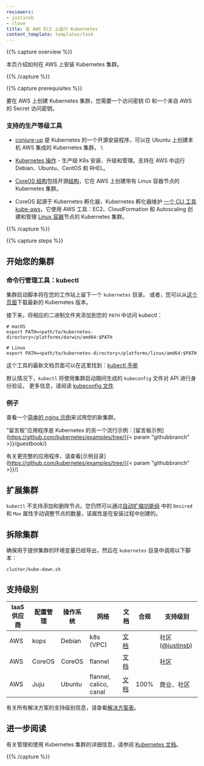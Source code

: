 ```yaml
---
reviewers:
- justinsb
- clove
title: 在 AWS EC2 上运行 Kubernetes
content_template: templates/task
---
```


<!--
---
reviewers:
- justinsb
- clove
title: Running Kubernetes on AWS EC2
content_template: templates/task
---
-->

{{% capture overview %}}

<!--
This page describes how to install a Kubernetes cluster on AWS.
-->
本页介绍如何在 AWS 上安装 Kubernetes 集群。

{{% /capture %}}

{{% capture prerequisites %}}

<!--
To create a Kubernetes cluster on AWS, you will need an Access Key ID and a Secret Access Key from AWS.
-->
要在 AWS 上创建 Kubernetes 集群，您需要一个访问密钥 ID 和一个来自 AWS 的 Secret 访问密钥。

<!--
### Supported Production Grade Tools
-->

### 支持的生产等级工具

<!--
* [conjure-up](/docs/getting-started-guides/ubuntu/) is an open-source installer for Kubernetes that creates Kubernetes clusters with native AWS integrations on Ubuntu.

* [Kubernetes Operations](https://github.com/kubernetes/kops) - Production Grade K8s Installation, Upgrades, and Management. Supports running Debian, Ubuntu, CentOS, and RHEL in AWS.

* [CoreOS Tectonic](https://coreos.com/tectonic/) includes the open-source [Tectonic Installer](https://github.com/coreos/tectonic-installer) that creates Kubernetes clusters with Container Linux nodes on AWS.

* CoreOS originated and the Kubernetes Incubator maintains [a CLI tool, kube-aws](https://github.com/kubernetes-incubator/kube-aws), that creates and manages Kubernetes clusters with [Container Linux](https://coreos.com/why/) nodes, using AWS tools: EC2, CloudFormation and Autoscaling.
-->

* [conjure-up](/docs/getting-started-guides/ubuntu/) 是 Kubernetes 的一个开源安装程序，可以在 Ubuntu 上创建本机 AWS 集成的 Kubernetes 集群。
                                                                                      \
* [Kubernetes 操作](https://github.com/kubernetes/kops) - 生产级 K8s 安装、升级和管理。支持在 AWS 中运行 Debian、Ubuntu、CentOS 和 RHEL。

* [CoreOS 结构](https://coreos.com/tectonic/)包括开源[结构](https://github.com/coreos/tectonic-installer)，它在 AWS 上创建带有 Linux 容器节点的 Kubernetes 集群。

* CoreOS 起源于 Kubernetes 孵化器，Kubernetes 孵化器维护 [一个 CLI 工具 kube-aws](https://github.com/kubernetes-incubator/kube-aws)，它使用 AWS 工具：EC2、CloudFormation 和 Autoscaling 创建和管理 [Linux 容器](https://coreos.com/why/)节点的 Kubernetes 集群。


{{% /capture %}}

{{% capture steps %}}

<!--
## Getting started with your cluster
-->

## 开始您的集群

<!--
### Command line administration tool: kubectl
-->

### 命令行管理工具：kubectl

<!--
The cluster startup script will leave you with a `kubernetes` directory on your workstation.
Alternately, you can download the latest Kubernetes release from [this page](https://github.com/kubernetes/kubernetes/releases).
-->
集群启动脚本将在您的工作站上留下一个 `kubernetes` 目录。
或者，您可以从[这个页面](https://github.com/kubernetes/kubernetes/releases)下载最新的 Kubernetes 版本。

<!--
Next, add the appropriate binary folder to your `PATH` to access kubectl:
-->
接下来，将相应的二进制文件夹添加到您的 `PATH` 中访问 kubectl：

```shell
# macOS
export PATH=<path/to/kubernetes-directory>/platforms/darwin/amd64:$PATH

# Linux
export PATH=<path/to/kubernetes-directory>/platforms/linux/amd64:$PATH
```

<!--
An up-to-date documentation page for this tool is available here: [kubectl manual](/docs/user-guide/kubectl/)
-->
这个工具的最新文档页面可以在这里找到：[kubectl 手册](/docs/user-guide/kubectl/)

<!--
By default, `kubectl` will use the `kubeconfig` file generated during the cluster startup for authenticating against the API.
For more information, please read [kubeconfig files](/docs/tasks/access-application-cluster/configure-access-multiple-clusters/)
-->
默认情况下，`kubectl` 将使用集群启动期间生成的 `kubeconfig` 文件对 API 进行身份验证。
更多信息，请阅读 [kubeconfig 文件](/docs/tasks/access-application-cluster/configure-access-multiple-clusters/)

<!--
### Examples
-->

### 例子

<!--
See [a simple nginx example](/docs/tasks/run-application/run-stateless-application-deployment/) to try out your new cluster.
-->
查看一个[简单的 nginx 示例](/docs/tasks/run-application/run-stateless-application-deployment/)来试用您的新集群。

<!--
The "Guestbook" application is another popular example to get started with Kubernetes: [guestbook example](https://github.com/kubernetes/examples/tree/{{< param "githubbranch" >}}/guestbook/)
-->
"留言板"应用程序是 Kubernetes 的另一个流行示例：[留言板示例](https://github.com/kubernetes/examples/tree/{{< param "githubbranch" >}}/guestbook/)

<!--
For more complete applications, please look in the [examples directory](https://github.com/kubernetes/examples/tree/{{< param "githubbranch" >}}/)
-->
有关更完整的应用程序，请查看[示例目录](https://github.com/kubernetes/examples/tree/{{< param "githubbranch" >}}/)

<!--
## Scaling the cluster
-->

## 扩展集群

<!--
Adding and removing nodes through `kubectl` is not supported. You can still scale the amount of nodes manually through adjustments of the 'Desired' and 'Max' properties within the [Auto Scaling Group](http://docs.aws.amazon.com/autoscaling/latest/userguide/as-manual-scaling.html), which was created during the installation.
-->
`kubectl` 不支持添加和删除节点。您仍然可以通过[自动扩缩功能组](http://docs.aws.amazon.com/autoscaling/latest/userguide/as-manual-scale.html) 中的 `Desired` 和 `Max` 属性手动调整节点的数量，该属性是在安装过程中创建的。

<!--
## Tearing down the cluster
-->

## 拆除集群

<!--
Make sure the environment variables you used to provision your cluster are still exported, then call the following script inside the
`kubernetes` directory:
-->
确保用于提供集群的环境变量已经导出，然后在 `kubernetes` 目录中调用以下脚本：

```shell
cluster/kube-down.sh
```

<!--
## Support Level
-->

## 支持级别

<!--
IaaS Provider        | Config. Mgmt | OS            | Networking  | Docs                                          | Conforms | Support Level
-->


IaaS 供应商          |  配置管理     | 操作系统       | 网络        | 文档                                          |  合规     | 支持级别
-------------------- | ------------ | ------------- | ----------  | --------------------------------------------- | ---------| ----------------------------
AWS                  | kops         | Debian        | k8s (VPC)   | [文档](https://github.com/kubernetes/kops)     |          | 社区 ([@justinsb](https://github.com/justinsb))
AWS                  | CoreOS       | CoreOS        | flannel     | [文档](/docs/getting-started-guides/aws)       |          | 社区
AWS                  | Juju         | Ubuntu        | flannel, calico, canal     | [文档](/docs/getting-started-guides/ubuntu)      | 100%     | 商业、社区

<!--
For support level information on all solutions, see the [Table of solutions](/docs/getting-started-guides/#table-of-solutions) chart.
-->
有关所有解决方案的支持级别信息，请查看[解决方案表](/docs/getting-started-guides/#table-of-solutions)。

<!--
## Further reading
-->

## 进一步阅读

<!--
Please see the [Kubernetes docs](/docs/) for more details on administering
and using a Kubernetes cluster.
-->
有关管理和使用 Kubernetes 集群的详细信息，请参阅 [Kubernetes 文档](/docs/)。


{{% /capture %}}
